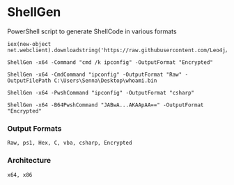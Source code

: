 # ShellGen

PowerShell script to generate ShellCode in various formats

```
iex(new-object net.webclient).downloadstring('https://raw.githubusercontent.com/Leo4j/ShellGen/main/ShellGen.ps1')
```
```
ShellGen -x64 -Command "cmd /k ipconfig" -OutputFormat "Encrypted"
```
```
ShellGen -x64 -CmdCommand "ipconfig" -OutputFormat "Raw" -OutputFilePath C:\Users\Senna\Desktop\whoami.bin
```
```
ShellGen -x64 -PwshCommand "ipconfig" -OutputFormat "csharp"
```
```
ShellGen -x64 -B64PwshCommand "JABwA...AKAApAA==" -OutputFormat "Encrypted"
```

### Output Formats

```
Raw, ps1, Hex, C, vba, csharp, Encrypted
```

### Architecture

```
x64, x86
```
